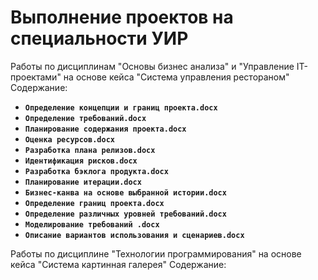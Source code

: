 # Выполнение проектов на специальности УИР
Работы по дисциплинам "Основы бизнес анализа" и "Управление IT-проектами" на основе кейса "Система управления рестораном"
Содержание:
* **`Определение концепции и границ проекта.docx`**
* **`Определение требований.docx`**
* **`Планирование содержания проекта.docx`**
* **`Оценка ресурсов.docx`**
* **`Разработка плана релизов.docx`**
* **`Идентификация рисков.docx`**
* **`Разработка бэклога продукта.docx`**
* **`Планирование итерации.docx`**
* **`Бизнес-канва на основе выбранной истории.docx`**
* **`Определение границ проекта.docx`**
* **`Определение различных уровней требований.docx`**
* **`Моделирование требований .docx`**
* **`Описание вариантов использования и сценариев.docx`**

Работы по дисциплине "Технологии программирования" на основе кейса "Система картинная галерея"
Содержание: 

